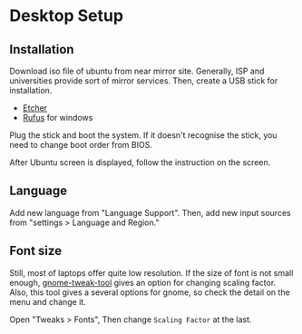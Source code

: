 # Desktop Setup

## Installation

Download iso file of ubuntu from near mirror site. Generally, ISP and universities provide sort of mirror services. Then, create a USB stick for installation.

- [Etcher](https://etcher.io/)
- [Rufus](https://rufus.akeo.ie/) for windows

Plug the stick and boot the system. If it doesn't recognise the stick, you need to change boot order from BIOS.

After Ubuntu screen is displayed, follow the instruction on the screen.

## Language

Add new language from "Language Support". Then, add new input sources from "settings > Language and Region."

## Font size

Still, most of laptops offer quite low resolution. If the size of font is not small enough, [gnome-tweak-tool](https://launchpad.net/ubuntu/+source/gnome-tweak-tool) gives an option for changing scaling factor.
Also, this tool gives a several options for gnome, so check the detail on the menu and change it.

Open "Tweaks > Fonts", Then change `Scaling Factor` at the last.

